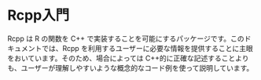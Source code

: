 # Rcpp入門

Rcpp は R の関数を C++ で実装することを可能にするパッケージです。このドキュメントでは、Rcpp を利用するユーザーに必要な情報を提供することに主眼をおいています。そのため、場合によっては C++的に正確な記述することよりも、ユーザーが理解しやすいような概念的なコード例を使って説明しています。




